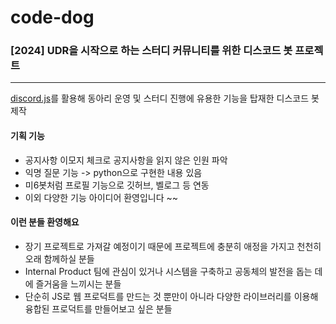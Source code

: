 # code-dog
### [2024] UDR을 시작으로 하는 스터디 커뮤니티를 위한 디스코드 봇 프로젝트
---
[discord.js](https://discord.js.org/)를 활용해 동아리 운영 및 스터디 진행에 유용한 기능을 탑재한 디스코드 봇 제작

#### 기획 기능
- 공지사항 이모지 체크로 공지사항을 읽지 않은 인원 파악
- 익명 질문 기능 -> python으로 구현한 내용 있음
- 미6봇처럼 프로필 기능으로 깃허브, 벨로그 등 연동
- 이외 다양한 기능 아이디어 환영입니다 ~~ 

#### 이런 분들 환영해요
- 장기 프로젝트로 가져갈 예정이기 때문에 프로젝트에 충분히 애정을 가지고 천천히 오래 함께하실 분들
- Internal Product 팀에 관심이 있거나 시스템을 구축하고 공동체의 발전을 돕는 데에 즐거움을 느끼시는 분들
- 단순히 JS로 웹 프로덕트를 만드는 것 뿐만이 아니라 다양한 라이브러리를 이용해 융합된 프로덕트를 만들어보고 싶은 분들
